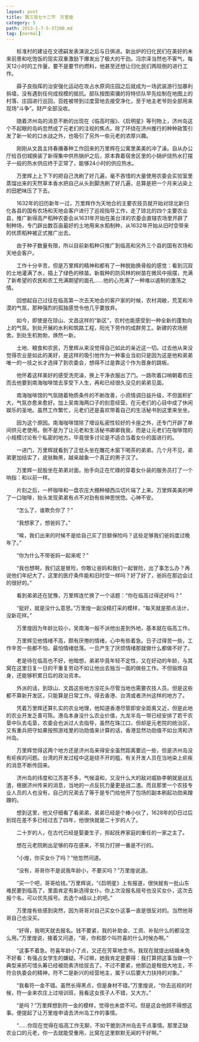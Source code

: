 ```yaml
---
layout: post
title: 第三百七十二节　万里煌
category: 5
path: 2013-1-7-5-37200.md
tag: [normal]
---
```


　　标准村的建设在文德嗣发表演说之后与日俱进。新出炉的归化民们在美好的未来前景和吃饱饭的现实双重激励下爆发出了极大的干劲。冯宗泽当然也不客气，每天12小时的工作量，要不是要节约燃料，他甚至还想让归化民们两班倒的进行工作。

　　薛子良指挥的治安强化运动在攻占水原洞庄园之后就成为一场武装游行加暴利拆墙，没有遇到任何成规模的抵抗。部队按图索骥的将特侦队早先绘制在地图上的村落、庄园进行巡回，百姓被带到过度营地去接受净化，至于地主老爷则全部用来现场“斗争”。财产全部没收。

　　随着济州岛的消息不断的出现在《临高时报》、《启明星》等刊物上，济州岛这个不起眼的岛屿忽然成了元老们的注视的焦点。除了环绕在济州推行的种种政策引发了新一轮的口水战之外，也吸引了另外一些元老的浓厚兴趣。

　　刚刚从文昌主持春播春种工作回来的万里辉在公寓里美美的冲了澡。自从办公厅给百仞城换装了新得集中供热锅炉之后，原本靠着宿舍区里的小锅炉烧热水打摆子一般的热水供应终于正常了，能够24小时的供应热水。

　　万里辉上上下下的把自己洗刷了好几遍，毫不吝惜的大量使用农委会实验室里蒸馏出来的天然草本香水把自己从头到脚洗刷了好几遍，总算是把一个月来沾染上的田肥味压了下去。

　　1632年的旧历新年一过，万里辉作为天地合的主要农技员就开始对琼北新归化各县的国有农场和天地会客户进行了巡视指导工作，走了琼北的四个主要农业县，推广新得高产稻种农委会从1631年开始在美台洋的农委会直辖农场里开辟了制种场，专门辟出数百亩最好的土地用来水稻制种，从1632年开始从旧时空带来的优质稻种被正式推广出去。

　　由于种子数量有限，所以目前新稻种只推广到临高和另外三个县的国有农场和天地会客户。

　　工作十分辛苦，但是万里辉的精神和都有了一种脱胎换骨般的感觉：看到沉寂的土地灌满了水，插上了绿色的秧苗。新栽种的防风林的树苗在微风中摇摆，充满了新希望的农民和农工充满期望的面孔……他的心充满了一种难以遏制的激荡之情。

　　回想起自己过往在临高第一次去天地会的客户家的时候，农村凋敝，荒芜和冷漠的气氛，那种强烈的孤独感觉令他几乎要放弃。

　　如今，即使是在琼山、文昌这样的“新区”，农村也能感受到一种全新的蓬勃向上的气氛。到处开展的水利和筑路工程，阳光下劳作的成群劳工。新建的农场房舍。到处生机勃勃，焕然一新。

　　土地、粮食和农民，万里辉从来没觉得自己如此的亲近这一切。过去他从来没觉得农业是如此的美好，是这样的吸引他作为一种事业当初只是因为这是他和弟弟唯一的一技之长才选择了到农委会，想得不过是靠这个作为晋身的跳板。

　　他怀着这样美好的感受洗完澡，换上干净衣服出了门。一路吹着口哨朝着农庄而去他要到南海咖啡馆去享受下人生，再和已经很久没见的弟弟见面。

　　南海咖啡馆的气氛随着物质条件的不断改善，小资情调日益升级，不但面积扩大，气氛亦愈来愈好。加上吴南海两口子的刻意经营。在元老们的心目中成了休闲娱乐的圣地。虽然工作繁忙，元老们还是喜欢带着自己的生活秘书到这里来坐坐。

　　因为这个原因。南海咖啡馆除了增设私密性较好的卡座之外，还专门开辟了单间供元老使用。倒不是为了让元老和生活秘书卿卿我我，而是让元老们在咖啡馆的小规模讨论有个私密的地方。毕竟很多讨论是不适合当着女仆的面进行的。

　　一进门，万里辉就看到了正低头坐在雕花木窗下喝茶的弟弟。几个月不见，弟弟更加结实了，皮肤黝黑，越来越象一个真正的男子汉了。

　　万里辉一屁股坐在弟弟对面。抬手向正在忙碌的穿着女仆装的服务员打了一个响指：和以前一样。

　　片刻之后，一杯咖啡和一盘农庄大棚种植西瓜切片端了上来。万里辉美美的呷了一口咖啡，抬头发现弟弟有点不对劲有些神思恍惚。心神不安。

　　“怎么了，谁欺负你了？”

　　“我想家了，想爸妈了。”

　　“唉，我们出来的时候不是给自己买了巨额保险吗？这些足够我们爸妈度过晚年了。”

　　“你为什么不带爸妈一起来呢？”

　　“我也想啊，我们这是冒险，你敢让爸妈和我们一起冒险，出了事怎么办？再说他们年纪大了，这里的医疗条件能和旧时空一样吗？好了好了，爸妈在那边会过的很好的。”

　　看到弟弟还在犹豫，万里辉连忙换了一个话题：“你在临高过得还好吗？”

　　“挺好，就是没什么意思。”万里煌一副没精打采的模样，“每天就是那点活计，没新花样。”

　　万里煌因为年龄比较小，吴南海一般不派他出差到外地，基本就在临高工作。

　　万里辉见他情绪不高，颇有厌倦的情绪，心中有些着急。日子过得苦一些，工作辛苦一些都不怕，最怕情绪低落。一旦产生了厌烦情绪那就做什么都做不好了。

　　老是待在临高也不好，他暗想，弟弟毕竟年轻不定性，又在好动的年龄，与其窝在这里日复一日的干重复劳动不如让他出去独当一面的做些工作。不但锻炼自身，还能够积累日后的政治资本。

　　外派的话，到琼山、文昌这些地方没花头尽管当地也需要农技人员。但是这些都不算新开发区，只能算是日常工作。得去香港、台湾或者济州这样的地方了。

　　凭着万里辉还算扎实的农业地理，他知道香港尽管即安全距离又近，但是此地的农业开发乏善可陈。港岛本身没什么农业价值，九龙半岛一带已经安排了若干农垦中队去屯垦，农委会也派过人去指导，虽然在珠江口，但却是元老院的统治区，又有重兵把守如果按照游戏里的功勋值来计算的话，香港显然功勋值不如台湾和济州岛。

　　万里辉觉得这两个地方还是济州岛来得安全虽然距离要远一些，但是济州岛没有疟疾的问题。台湾的开发过程中这是绕不开的槛，有关开发人员在当地染上疟疾的消息不断传回来。

　　济州岛的纬度和江苏差不多，气候温和，又没什么大的敌对威胁李朝就是战五渣，根据济州传来的消息，当地的一点反抗力量更是战二渣。而且那里一个农技专业人员的人也没有，自己的兄弟去了等于是专门给他开了包场的副本刷起功勋来蹭蹭的。

　　想到这里，他又仔细看了看弟弟，弟弟已经是个棒小伙了，1628年的D日过后到现在差不多已经过去了四年，他很快就是二十岁的人了。

　　二十岁的人，在古代已经是娶妻生子，担起抚养家庭的重任的一家之主了。

　　想在元老院刷出足够的存在感来，不努力打拼一番是不行的。

　　“小煌，你买女仆了吗？”他忽然问道。

　　“没有，哥哥你不是说我年龄小，不要买吗？”万里煌说道。

　　“买一个吧，哥哥给钱。”万里辉说，“《启明星》上有报道，很快就有一批山东难民要到临高了，里面肯定有新选得女仆。你上次没报名摇号也没买女仆，这次去报个名，可以优先摇号。去选个a级以上的吧。”

　　万里煌有些感到突然，因为哥哥对自己买女仆这事一直是很反对的。当然他哥哥自己也没买。

　　“好得，我明天就去报名。钱不要紧，我的补助金、工资、补贴什么的都没怎么用。”万里煌说，接着又问道，“哥，你和那个叫符喜的什么时候办啊。”

　　“这事不着急。符喜年龄小了点，又还在芳草地念书，我现在就提出结婚未免不好看：有强占女学生的嫌疑。不过嘛，她我肯定是要得：我打算把这事当做一个典型来抓可惜头筹已经被勋素济给拔去了。不过不要紧，他那边是租佃大地主，不符合执委会的精神，符不二是新兴的经营地主，属于以后要大力扶持的对象。”

　　“我看符一金不错。虽然长得黑点，但是身材不错。”万里煌说，“你去巡视的时候，符一金来农庄上过培训班，我看这女孩子人不错，又大方。”

　　“是吗？”万里辉想到符一金的模样，觉得也未尝不可。但是这会他顾不得想这事。便提起了让万里煌申请去济州岛工作的事情。

　　“……你现在觉得在临高工作无聊，不如干脆到济州岛去干点事情。那里正缺农业口的元老，你一去就能受重用，比窝在这里默默无闻的干好啊。”
